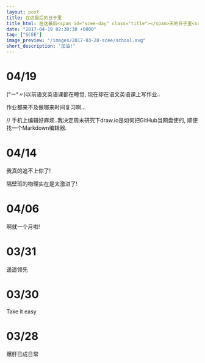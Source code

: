 ```yaml
---
layout: post
title: 在这最后的日子里
title_html: 在这最后<span id="scee-day" class="title"></span>天的日子里<script>$('#scee-day').html(Math.ceil((new Date('5/7/2017')- new Date().getTime()) / ( 1000 * 60 * 60 * 24 )))</script>
date: "2017-04-19 02:30:30 +0800"
tag: ["SCEE"]
image_preview: "/images/2017-03-28-scee/school.svg"
short_description: "加油!"
---
```


# 04/19

(°ー°〃)以前语文英语课都在睡觉, 现在却在语文英语课上写作业..

作业都来不及做哪来时间复习啊...

// 手机上编辑好麻烦..我决定周末研究下draw.io是如何把GitHub当网盘使的, 顺便找一个Markdown编辑器.

# 04/14

我真的追不上你了!

隔壁班的物理实在是太激进了!

# 04/06

啊就一个月啦!

# 03/31

遥遥领先

# 03/30

Take it easy

# 03/28

爆肝已成日常
